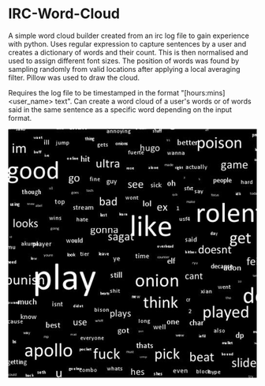 # IRC-Word-Cloud #

A simple word cloud builder created from an irc log file to gain experience with python. Uses regular expression to capture sentences by a user and creates a dictionary of words and their count. This is then normalised and used to assign different font sizes. The position of words was found by sampling randomly from valid locations after applying a local averaging filter. Pillow was used to draw the cloud.

Requires the log file to be timestamped in the format "[hours:mins] \<user_name> text". Can create a word cloud of a user's words or of words said in the same sentence as a specific word depending on the input format.

![Alt text](irc_cloud.jpg "Sample word cloud")
